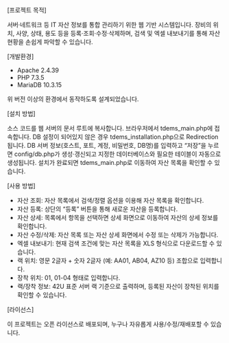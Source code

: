 [프로젝트 목적]

서버·네트워크 등 IT 자산 정보를 통합 관리하기 위한 웹 기반 시스템입니다.
장비의 위치, 사양, 상태, 용도 등을 등록·조회·수정·삭제하며, 검색 및 엑셀 내보내기를 통해 자산 현황을 손쉽게 파악할 수 있습니다.


[개발환경]

  - Apache 2.4.39
  - PHP 7.3.5
  - MariaDB 10.3.15

위 버전 이상의 환경에서 동작하도록 설계되었습니다.


[설치 방법]

소스 코드를 웹 서버의 문서 루트에 복사합니다.
브라우저에서 tdems_main.php에 접속합니다.
DB 설정이 되어있지 않은 경우 tdems_installation.php으로 Redirection 됩니다.
DB 서버 정보(호스트, 포트, 계정, 비밀번호, DB명)를 입력하고 “저장”을 누르면
config/db.php가 생성·갱신되고 지정한 데이터베이스와 필요한 테이블이 자동으로 생성됩니다.
설치가 완료되면 tdems_main.php로 이동하여 자산 목록을 확인할 수 있습니다.


[사용 방법]

  - 자산 조회: 자산 목록에서 검색/정렬 옵션을 이용해 자산 목록을 확인합니다.
  - 자산 등록: 상단의 “등록” 버튼을 통해 새로운 자산을 등록합니다.
  - 자산 상세: 목록에서 항목을 선택하면 상세 화면으로 이동하여 자산의 상세 정보를 확인합니다.
  - 자산 수정/삭제: 자산 목록 또는 자산 상세 화면에서 수정 또는 삭제가 가능합니다.
  - 엑셀 내보내기: 현재 검색 조건에 맞는 자산 목록을 XLS 형식으로 다운로드할 수 있습니다.
  - 랙 위치: 영문 2글자 + 숫자 2글자 (예: AA01, AB04, AZ10 등) 조합으로 입력합니다.
  - 장착 위치: 01, 01-04 형태로 입력합니다.
  - 랙/장착 정보: 42U 표준 서버 랙 기준으로 출력하며, 등록된 자산이 장착된 위치를 확인할 수 있습니다. 


[라이선스]

이 프로젝트는 오픈 라이선스로 배포되며, 누구나 자유롭게 사용/수정/재배포할 수 있습니다.

